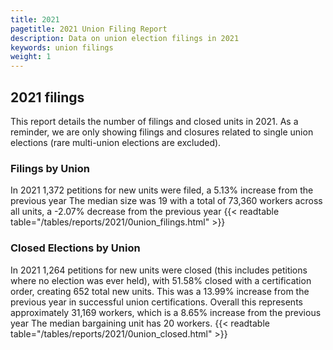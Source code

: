 ```yaml
---
title: 2021
pagetitle: 2021 Union Filing Report
description: Data on union election filings in 2021
keywords: union filings
weight: 1
---
```


## 2021 filings

This report details the number of filings and closed units in 2021. As a reminder, we are only showing filings and closures related to single union elections (rare multi-union elections are excluded).

### Filings by Union
In 2021 1,372 petitions for new units were filed, a 5.13% increase from the previous year The median size was 19 with a total of 73,360 workers across all units, a -2.07% decrease from the previous year
{{< readtable table="/tables/reports/2021/0union_filings.html" >}}

### Closed Elections by Union
In 2021 1,264 petitions for new units were closed (this includes petitions where no election was ever held), with 51.58% closed with a certification order, creating 652 total new units. This was a 13.99% increase from the previous year in successful union certifications. Overall this represents approximately 31,169 workers, which is a 8.65% increase from the previous year The median bargaining unit has 20 workers.
{{< readtable table="/tables/reports/2021/0union_closed.html" >}}
